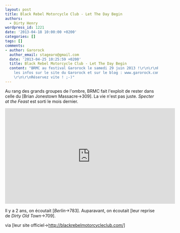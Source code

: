 ```yaml
---
layout: post
title: Black Rebel Motorcycle Club - Let The Day Begin
authors:
  - Dirty Henry
wordpress_id: 1221
date: '2013-04-18 10:00:00 +0200'
categories: []
tags: []
comments:
- author: Garorock
  author_email: stagearo@gmail.com
  date: '2013-04-25 10:25:59 +0200'
  title: Black Rebel Motorcycle Club - Let The Day Begin
  content: "BRMC au festival Garorock le samedi 29 juin 2013 !\r\n\r\nRetrouvez toutes
    les infos sur le site du Garorock et sur le blog : www.garorock.com & www.garorock.com/blog
    \r\n\r\nRéservez vite ! ;-)"
---
```

Au rang des grands groupes de l'ombre, BRMC fait l'exploit de rester dans celle du [Brian Jonestown Massacre->309]. La vie n'est pas juste. *Specter at the Feast* est sorti le mois dernier.

<iframe width="560" height="315" src="http://www.youtube.com/embed/mmtQwtcaqLM" frameborder="0" allowfullscreen></iframe>

Il y a 2 ans, on écoutait [*Berlin*->783]. Auparavant, on écoutait [leur reprise de *Dirty Old Town*->709].

via [leur site officiel->http://blackrebelmotorcycleclub.com/]
